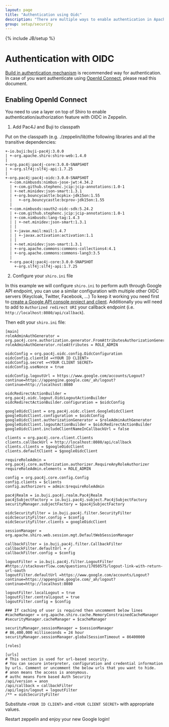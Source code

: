 ```yaml
---
layout: page
title: "Authentication using Oidc"
description: "There are multiple ways to enable authentication in Apache Zeppelin. This page describes how to enable OIDC auth."
group: setup/security
---
```

<!--
Licensed under the Apache License, Version 2.0 (the "License");
you may not use this file except in compliance with the License.
You may obtain a copy of the License at

http://www.apache.org/licenses/LICENSE-2.0

Unless required by applicable law or agreed to in writing, software
distributed under the License is distributed on an "AS IS" BASIS,
WITHOUT WARRANTIES OR CONDITIONS OF ANY KIND, either express or implied.
See the License for the specific language governing permissions and
limitations under the License.
-->
{% include JB/setup %}

# Authentication with OIDC

<div id="toc"></div>

[Build in authentication mechanism](./shiro_authentication.html) is recommended way for authentication. In case of you want authenticate using [OpenId Connect](https://en.wikipedia.org/wiki/OpenID_Connect), please read this document.

## Enabling OpenId Connect

You need to use a layer on top of Shiro to enable authentication/authorization feature with OIDC in Zeppelin.

1. Add Pac4J and Buji to classpath

  Put on the classpath (e.g. ./zeppelin/lib)the following libraries and all the transitive dependencies:
  ```
  +-io.buji:buji-pac4j:3.0.0
  | +-org.apache.shiro:shiro-web:1.4.0
  |
  +-org.pac4j:pac4j-core:3.0.0-SNAPSHOT
  | +-org.slf4j:slf4j-api:1.7.25
  |
  +-org.pac4j:pac4j-oidc:3.0.0-SNAPSHOT
    +-com.nimbusds:nimbus-jose-jwt:4.34.2
    | +-com.github.stephenc.jcip:jcip-annotations:1.0-1
    | +-net.minidev:json-smart:1.3.1
    | +-org.bouncycastle:bcpkix-jdk15on:1.55
    |   +-org.bouncycastle:bcprov-jdk15on:1.55
    |   
    +-com.nimbusds:oauth2-oidc-sdk:5.24.2
    | +-com.github.stephenc.jcip:jcip-annotations:1.0-1
    | +-com.nimbusds:lang-tag:1.4.3
    | | +-net.minidev:json-smart:1.3.1
    | |
    | +-javax.mail:mail:1.4.7
    | | +-javax.activation:activation:1.1
    | |
    | +-net.minidev:json-smart:1.3.1
    | +-org.apache.commons:commons-collections4:4.1
    | +-org.apache.commons:commons-lang3:3.5
    |
    +-org.pac4j:pac4j-core:3.0.0-SNAPSHOT
      +-org.slf4j:slf4j-api:1.7.25
  ```

2. Configure your `shiro.ini` file

  In this example we will configure `shiro.ini` to perform auth through Google API endpoint, you can use a similar configuration with multiple other OIDC servers (Keycloak, Twitter, Facebook, ...)
  To keep it working you need first to [create a Google API console project and client](https://developers.google.com/identity/sign-in/web/devconsole-project).
  Additionally you will need to add to `Authorized redirect URI` your callback endpoint (i.e. `http://localhost:8080/api/callback`).

  Then edit your `shiro.ini` file:

  ```
  [main]
  roleAdminAuthGenerator = org.pac4j.core.authorization.generator.FromAttributesAuthorizationGenerator
  roleAdminAuthGenerator.roleAttributes = ROLE_ADMIN

  oidcConfig = org.pac4j.oidc.config.OidcConfiguration
  oidcConfig.clientId =<YOUR ID CLIENT>
  oidcConfig.secret =<YOUR CLIENT SECRET>
  oidcConfig.useNonce = true

  oidcConfig.logoutUrl = https://www.google.com/accounts/Logout?continue=https://appengine.google.com/_ah/logout?continue=http://localhost:8080

  oidcRedirectActionBuilder = org.pac4j.oidc.logout.OidcLogoutActionBuilder
  oidcRedirectActionBuilder.configuration = $oidcConfig

  googleOidcClient = org.pac4j.oidc.client.GoogleOidcClient
  googleOidcClient.configuration = $oidcConfig
  googleOidcClient.authorizationGenerator = $roleAdminAuthGenerator
  googleOidcClient.logoutActionBuilder = $oidcRedirectActionBuilder
  googleOidcClient.includeClientNameInCallbackUrl = false

  clients = org.pac4j.core.client.Clients
  clients.callbackUrl = http://localhost:8080/api/callback
  clients.clients = $googleOidcClient
  clients.defaultClient = $googleOidcClient

  requireRoleAdmin = org.pac4j.core.authorization.authorizer.RequireAnyRoleAuthorizer
  requireRoleAdmin.elements = ROLE_ADMIN

  config = org.pac4j.core.config.Config
  config.clients = $clients
  config.authorizers = admin:$requireRoleAdmin

  pac4jRealm = io.buji.pac4j.realm.Pac4jRealm
  pac4jSubjectFactory = io.buji.pac4j.subject.Pac4jSubjectFactory
  securityManager.subjectFactory = $pac4jSubjectFactory

  oidcSecurityFilter = io.buji.pac4j.filter.SecurityFilter
  oidcSecurityFilter.config = $config
  oidcSecurityFilter.clients = googleOidcClient

  sessionManager = org.apache.shiro.web.session.mgt.DefaultWebSessionManager

  callbackFilter = io.buji.pac4j.filter.CallbackFilter
  callbackFilter.defaultUrl = /
  callbackFilter.config = $config

  logoutFilter = io.buji.pac4j.filter.LogoutFilter
  #https://stackoverflow.com/questions/17050575/logout-link-with-return-url-oauth
  logoutFilter.defaultUrl =https://www.google.com/accounts/Logout?continue=https://appengine.google.com/_ah/logout?continue=http://localhost:8080

  logoutFilter.localLogout = true
  logoutFilter.centralLogout = true
  logoutFilter.config = $config

  ### If caching of user is required then uncomment below lines
  #cacheManager = org.apache.shiro.cache.MemoryConstrainedCacheManager
  #securityManager.cacheManager = $cacheManager

  securityManager.sessionManager = $sessionManager
  # 86,400,000 milliseconds = 24 hour
  securityManager.sessionManager.globalSessionTimeout = 86400000

  [roles]

  [urls]
  # This section is used for url-based security.
  # You can secure interpreter, configuration and credential information by urls. Comment or uncomment the below urls that you want to hide.
  # anon means the access is anonymous.
  # authc means Form based Auth Security
  /api/version = anon
  /api/callback = callbackFilter
  /api/login/logout = logoutFilter
  /** = oidcSecurityFilter
  ```

  Substitute `<YOUR ID CLIENT>` and `<YOUR CLIENT SECRET>` with appropriate values.

  Restart zeppelin and enjoy your new Google login!
